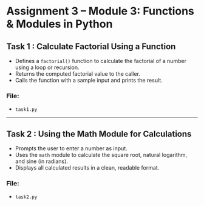 # Assignment 3 – Module 3: Functions & Modules in Python 

## Task 1 : Calculate Factorial Using a Function 

- Defines a `factorial()` function to calculate the factorial of a number using a loop or recursion.
- Returns the computed factorial value to the caller.
- Calls the function with a sample input and prints the result.

### File:
   - `task1.py`

---

## Task 2 : Using the Math Module for Calculations

- Prompts the user to enter a number as input.
- Uses the `math` module to calculate the square root, natural logarithm, and sine (in radians).
- Displays all calculated results in a clean, readable format.

### File:
   - `task2.py`
